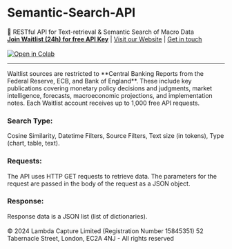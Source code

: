 # Semantic-Search-API
🔎 RESTful API for Text-retrieval &amp; Semantic Search of Macro Data<br>
<a href="https://lambda-capture.com/waitlist" target="_blank"><strong>Join Waitlist (24h) for free API Key</strong></a> | 
<a href="https://lambda-capture.com" target="_blank">Visit our Website</a> | 
<a href="mailto:support@lambda-capture.com" target="_blank">Get in touch</a><br><br>
<a href="https://colab.research.google.com/github/lambda-capture/Semantic-Search-API/API-notebook.ipynb" target="_blank">
  <img src="https://colab.research.google.com/assets/colab-badge.svg" alt="Open in Colab"/>
</a><br>
<hr>
Waitlist sources are restricted to **Central Banking Reports from the Federal Reserve, ECB, and Bank of England**. These include key publications covering monetary policy decisions and judgments, market intelligence, forecasts, macroeconomic projections, and implementation notes. Each Waitlist account receives up to 1,000 free API requests. 

### Search Type: 
Cosine Similarity, Datetime Filters, Source Filters, Text size (in tokens), Type (chart, table, text). 
### Requests:
The API uses HTTP GET requests to retrieve data. The parameters for the request are passed in the body of the request as a JSON object.
### Response:
Response data is a JSON list (list of dictionaries).<br><br>
© 2024 Lambda Capture Limited (Registration Number 15845351) 52 Tabernacle Street, London, EC2A 4NJ - All rights reserved